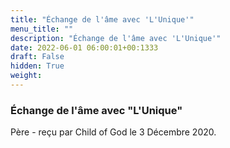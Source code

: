 ```yaml
---
title: "Échange de l'âme avec 'L'Unique'"
menu_title: ""
description: "Échange de l'âme avec 'L'Unique'"
date: 2022-06-01 06:00:01+00:1333
draft: False
hidden: True
weight:
---
```

### Échange de l'âme avec "L'Unique"

Père - reçu par Child of God le 3 Décembre 2020.



